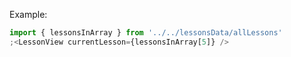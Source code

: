 Example:

```js
import { lessonsInArray } from '../../lessonsData/allLessons'
;<LessonView currentLesson={lessonsInArray[5]} />
```
